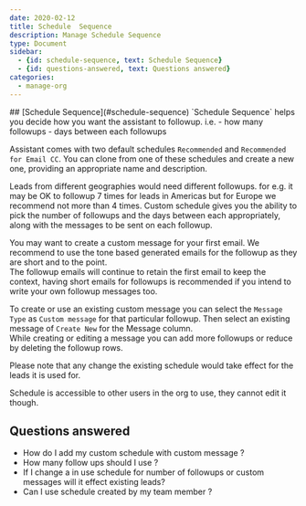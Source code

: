```yaml
---
date: 2020-02-12
title: Schedule  Sequence 
description: Manage Schedule Sequence
type: Document
sidebar:
  - {id: schedule-sequence, text: Schedule Sequence}
  - {id: questions-answered, text: Questions answered}
categories:
  - manage-org
---
```


<a name="schedule-sequence"/>
## [Schedule Sequence](#schedule-sequence)
`Schedule Sequence` helps you decide how you want the assistant to followup. i.e.  
- how many followups
- days between each followups

Assistant comes with two default schedules `Recommended` and `Recommended for Email CC`. 
You can clone from one of these schedules and create a new one, providing an appropriate name and description. 

Leads from different geographies would need different followups. for e.g. it may be OK to followup 7 times for leads in Americas but for Europe we recommend not more than 4 times. Custom schedule gives you the ability to pick the number of followups and the days between each appropriately, along with the messages to be sent on each followup.   

You may want to create a custom message for your first email. We recommend to use the tone based generated emails for the followup as they are short and to the point.  
The followup emails will continue to retain the first email to keep the context, having short emails for followups is recommended if you intend to write your own followup messages too.

To create or use an existing custom message you can select the `Message Type` as `Custom message` for that particular followup. Then select an existing message of `Create New` for the Message column.  
While creating or editing a message you can add more followups or reduce by deleting the followup rows. 

Please note that any change the existing schedule would take effect for the leads it is used for.

Schedule is accessible to other users in the org to use, they cannot edit it though. 

## Questions answered
- How do I add my custom schedule with custom message ?
- How many follow ups should I use ?
- If I change a in use schedule for number of followups or custom messages will it effect existing leads?
- Can I use schedule created by my team member ? 